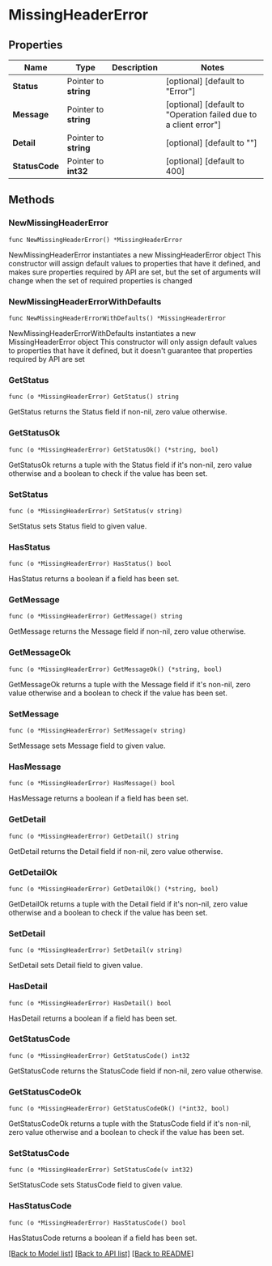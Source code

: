 # MissingHeaderError

## Properties

Name | Type | Description | Notes
------------ | ------------- | ------------- | -------------
**Status** | Pointer to **string** |  | [optional] [default to "Error"]
**Message** | Pointer to **string** |  | [optional] [default to "Operation failed due to a client error"]
**Detail** | Pointer to **string** |  | [optional] [default to ""]
**StatusCode** | Pointer to **int32** |  | [optional] [default to 400]

## Methods

### NewMissingHeaderError

`func NewMissingHeaderError() *MissingHeaderError`

NewMissingHeaderError instantiates a new MissingHeaderError object
This constructor will assign default values to properties that have it defined,
and makes sure properties required by API are set, but the set of arguments
will change when the set of required properties is changed

### NewMissingHeaderErrorWithDefaults

`func NewMissingHeaderErrorWithDefaults() *MissingHeaderError`

NewMissingHeaderErrorWithDefaults instantiates a new MissingHeaderError object
This constructor will only assign default values to properties that have it defined,
but it doesn't guarantee that properties required by API are set

### GetStatus

`func (o *MissingHeaderError) GetStatus() string`

GetStatus returns the Status field if non-nil, zero value otherwise.

### GetStatusOk

`func (o *MissingHeaderError) GetStatusOk() (*string, bool)`

GetStatusOk returns a tuple with the Status field if it's non-nil, zero value otherwise
and a boolean to check if the value has been set.

### SetStatus

`func (o *MissingHeaderError) SetStatus(v string)`

SetStatus sets Status field to given value.

### HasStatus

`func (o *MissingHeaderError) HasStatus() bool`

HasStatus returns a boolean if a field has been set.

### GetMessage

`func (o *MissingHeaderError) GetMessage() string`

GetMessage returns the Message field if non-nil, zero value otherwise.

### GetMessageOk

`func (o *MissingHeaderError) GetMessageOk() (*string, bool)`

GetMessageOk returns a tuple with the Message field if it's non-nil, zero value otherwise
and a boolean to check if the value has been set.

### SetMessage

`func (o *MissingHeaderError) SetMessage(v string)`

SetMessage sets Message field to given value.

### HasMessage

`func (o *MissingHeaderError) HasMessage() bool`

HasMessage returns a boolean if a field has been set.

### GetDetail

`func (o *MissingHeaderError) GetDetail() string`

GetDetail returns the Detail field if non-nil, zero value otherwise.

### GetDetailOk

`func (o *MissingHeaderError) GetDetailOk() (*string, bool)`

GetDetailOk returns a tuple with the Detail field if it's non-nil, zero value otherwise
and a boolean to check if the value has been set.

### SetDetail

`func (o *MissingHeaderError) SetDetail(v string)`

SetDetail sets Detail field to given value.

### HasDetail

`func (o *MissingHeaderError) HasDetail() bool`

HasDetail returns a boolean if a field has been set.

### GetStatusCode

`func (o *MissingHeaderError) GetStatusCode() int32`

GetStatusCode returns the StatusCode field if non-nil, zero value otherwise.

### GetStatusCodeOk

`func (o *MissingHeaderError) GetStatusCodeOk() (*int32, bool)`

GetStatusCodeOk returns a tuple with the StatusCode field if it's non-nil, zero value otherwise
and a boolean to check if the value has been set.

### SetStatusCode

`func (o *MissingHeaderError) SetStatusCode(v int32)`

SetStatusCode sets StatusCode field to given value.

### HasStatusCode

`func (o *MissingHeaderError) HasStatusCode() bool`

HasStatusCode returns a boolean if a field has been set.


[[Back to Model list]](../README.md#documentation-for-models) [[Back to API list]](../README.md#documentation-for-api-endpoints) [[Back to README]](../README.md)


